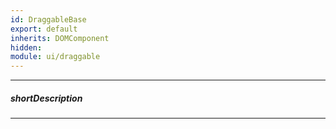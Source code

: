 ```yaml
---
id: DraggableBase
export: default
inherits: DOMComponent
hidden: 
module: ui/draggable
---
```

---
##### shortDescription
<!-- Description goes here -->

---
<!-- Description goes here -->